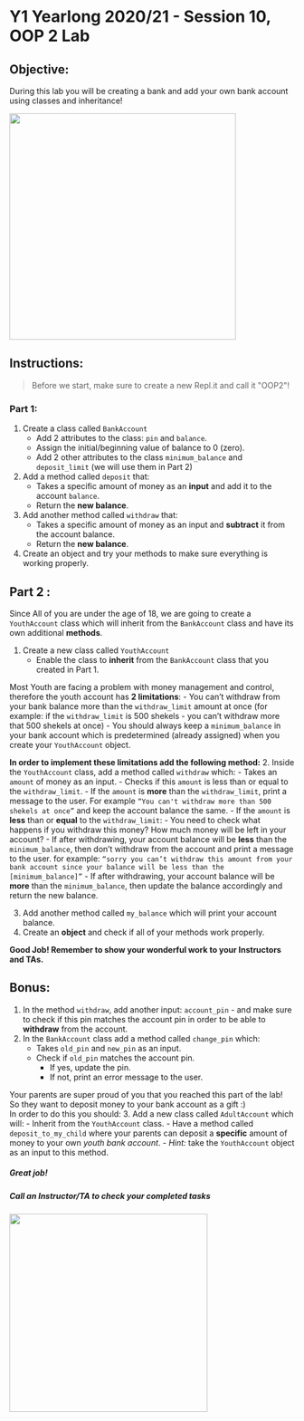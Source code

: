 # Y1 Yearlong 2020/21 - Session 10, OOP 2 Lab

## Objective: 
During this lab you will be creating a bank and add your own bank account using classes and inheritance!




<img src="https://www.eurocompanyformations.com/wp-content/uploads/2017/11/bank-account.png" width="400">





## Instructions:
> Before we start, make sure to create a new Repl.it and call it "OOP2"!

### Part 1:
1. Create a class called `BankAccount` 
	- Add 2 attributes to the class: `pin` and `balance`.
	- Assign the initial/beginning value of balance to 0 (zero).
	- Add 2 other attributes to the class `minimum_balance` and `deposit_limit` (we will use them in Part 2)
2. Add a method called `deposit` that:
	- Takes a specific amount of money as an **input** and add it to the account `balance`.
	- Return the **new balance**.
3. Add another method called `withdraw` that:
	- Takes a specific amount of money as an input and **subtract** it from the account balance.
	- Return the **new balance**.
4. Create an object and try your methods to make sure everything is working properly.



## Part 2 : 
Since All of you are under the age of 18, we are going to create a `YouthAccount` class which will inherit from the `BankAccount` class and have its own additional **methods**.

1. Create a new class called `YouthAccount`
	- Enable the class to **inherit** from the `BankAccount` class that you created in Part 1.

Most Youth are facing a problem with money management and control, therefore the youth account has **2 limitations**: 
	- You can’t withdraw from your bank balance more than the `withdraw_limit` amount at once (for example: if the `withdraw_limit` is 500 shekels - you can’t withdraw more that 500 shekels at once)
	- You should always keep a `minimum_balance` in your bank account which is predetermined (already assigned) when you create your `YouthAccount` object.  

**In order to implement these limitations add the following method:**
2. Inside the `YouthAccount` class, add a method called `withdraw` which:
	- Takes an `amount` of money as an input.
	- Checks if this `amount` is less than or equal to the `withdraw_limit`.
	- If the `amount` is **more** than the `withdraw_limit`, print a message to the user. For example `“You can't withdraw more than 500 shekels at once”` and keep the account balance the same.
	- If the `amount` is **less** than or **equal** to the `withdraw_limit`:
		- You need to check what happens if you withdraw this money? How much money will be left in your account?
		- If after withdrawing, your account balance will be **less** than the `minimum_balance`, then don’t withdraw from the account and print a message to the user. for example: `“sorry you can’t withdraw this amount from your bank account since your balance will be less than the [minimum_balance]”`
		- If after withdrawing, your account balance will be **more** than the `minimum_balance`, then update the balance accordingly and return the new balance.

3. Add another method called `my_balance` which will print your account balance.
4. Create an **object** and check if all of your methods work properly.


**Good Job! Remember to show your wonderful work to your Instructors and TAs.**




## Bonus:
 
1. In the method `withdraw`, add another input: `account_pin` - and make sure to check if this pin matches the account pin in order to be able to **withdraw** from the account.
2. In the `BankAccount` class add a method called `change_pin` which:
	- Takes `old_pin` and `new_pin` as an input. 
	- Check if `old_pin` matches the account pin.
		- If yes, update the pin.
		- If not, print an error message to the user.

Your parents are super proud of you that you reached this part of the lab! So they want to deposit money to your bank account as a gift :)  
In order to do this you should:
3. Add a new class called `AdultAccount` which will:
	- Inherit from the `YouthAccount` class.
	- Have a method called `deposit_to_my_child` where your parents can deposit a **specific** amount of money to your own *youth bank account*.
	- *Hint:* take the `YouthAccount` object as an input to this method.





##### Great job!
##### Call an Instructor/TA to check your completed tasks
 
 




<img src="https://lh3.googleusercontent.com/proxy/jkEQuwgP94kCAnv4fXFZcDK6UIcFm5I5aXzrgtCqufOpjXgGITnpQK5Nkc8HO5a-ufGMZwXDodd7v9uzbc_ru4a15AumtSHVhgAi46Jm0SXc8LCdcXEVLLWcI_CCIkFr-aGR" width="350">

